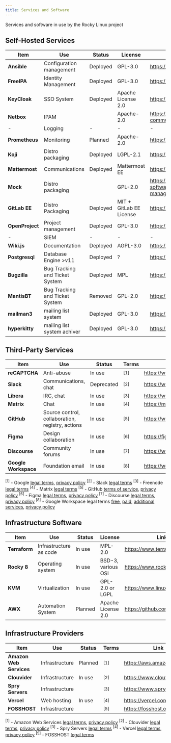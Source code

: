 ```yaml
---
title: Services and Software
---
```


Services and software in use by the Rocky Linux project


## Self-Hosted Services

| **Item**        | **Use**                  | **Status** | **License** | **Link**                                             |
|-----------------|--------------------------|------------|-------------|------------------------------------------------------|
| **Ansible**     | Configuration management | Deployed   | GPL-3.0     | https://ansible.com                                  |
| **FreeIPA**     | Identity Management      | Deployed   | GPL-3.0     | https://www.freeipa.org                              |
| **KeyCloak** | SSO System | Deployed | 	Apache License 2.0 | https://keycloak.org |
| **Netbox**      | IPAM                     |            | Apache-2.0  | https://github.com/netbox-community/netbox           |
| -               | Logging                  | -          | -           | -                                                    |
| **Prometheus**  | Monitoring               | Planned    | Apache-2.0  | https://prometheus.io                                |
| **Koji**        | Distro packaging         | Deployed   | LGPL-2.1    | https://fedoraproject.org/wiki/Koji                  |
| **Mattermost**   | Communications          | Deployed  | Mattermost EE | https://mattermost.com |
| **Mock**        | Distro packaging         |            | GPL-2.0     | https://github.com/rpm-software-management/mock/wiki |
| **GitLab EE** | Distro Packaging           | Deployed   | MIT + GitLab EE License | https://gitlab.com |
| **OpenProject** | Project management       | Deployed   | GPL-3.0     | https://www.openproject.org                          |
| -               | SIEM                     | -          | -           | -                                                    |
| **Wiki.js**     | Documentation            | Deployed   | AGPL-3.0    | https://wiki.js.org                                  |
| **Postgresql**  | Database Engine  >v11    | Deployed   |  ?          | https://www.postgresql.org/                          |
| **Bugzilla** | Bug Tracking and Ticket System | Deployed | MPL | https://bugzilla.org |
| **MantisBT** | Bug Tracking and Ticket System | Removed | GPL-2.0 | https://mantisbt.org |
| **mailman3** | mailing list system            | Deployed | GPL-3.0 | https://www.list.org/ |
| **hyperkitty** | mailing list system achiver  | Deployed | GPL-3.0 | https://www.list.org/ |

## Third-Party Services

| **Item**             | **Use**                                          | **Status** |  **Terms**  | **Link**                               |
|----------------------|--------------------------------------------------|------------|--------------|----------------------------------------|
| **reCAPTCHA**        | Anti-abuse                                       | In use     |<sup>[1]</sup>| https://www.google.com/recaptcha/about |
| **Slack**            | Communications, chat                             | Deprecated    |<sup>[2]</sup>| https://www.slack.com                  |
| **Libera**         | IRC, chat                                        | In use     |<sup>[3]</sup>| https://www.libera.chat               |
| **Matrix**           | Chat                                             | In use     |<sup>[4]</sup>| https://matrix.org                     |
| **GitHub**           | Source control, collaboration, registry, actions | In use     |<sup>[5]</sup>| https://www.github.com                 |
| **Figma**            | Design collaboration                             | In use     |<sup>[6]</sup>| https://figma.com                      |
| **Discourse**        | Community forums                                 | In use     |<sup>[7]</sup>| https://www.discourse.org              |
| **Google Workspace** | Foundation email                                 | In use     |<sup>[8]</sup>| https://workspace.google.com           |

<sup>[1]</sup> - Google [legal terms](https://developers.google.com/terms), [privacy policy](https://policies.google.com/privacy)
<sup>[2]</sup> - Slack [legal terms](https://slack.com/intl/en-us/legal)
<sup>[3]</sup> - Freenode [legal terms](https://freenode.net/policies)
<sup>[4]</sup> - Matrix [legal terms](https://matrix.org/legal/)
<sup>[5]</sup> - GitHub [terms of service](https://docs.github.com/en/free-pro-team@latest/github/site-policy/github-terms-of-service), [privacy policy](https://docs.github.com/en/free-pro-team@latest/github/site-policy/github-privacy-statement)
<sup>[6]</sup> - Figma [legal terms](https://www.figma.com/tos/), [privacy policy](https://www.figma.com/privacy/)
<sup>[7]</sup> - Discourse [legal terms](https://meta.discourse.org/tos), [privacy policy](https://www.discourse.org/privacy)
<sup>[8]</sup> - Google Workspace legal terms [free](https://workspace.google.com/terms/standard_terms.html), [paid](https://workspace.google.com/terms/2013/1/premier_terms.html), [additional services](https://workspace.google.com/intl/en/terms/additional_services.html), [privacy policy](https://policies.google.com/privacy)


## Infrastructure Software

| **Item**      | **Use**                | **Status** | **License**      | **Link**                  |
|---------------|------------------------|------------|------------------|---------------------------|
| **Terraform** | Infrastructure as code | In use     | MPL-2.0          | https://www.terraform.io  |
| **Rocky 8**   | Operating system       | In use     | BSD-3, various OSI | https://www.rockylinux.org    |
| **KVM**       | Virtualization         | In use     | GPL-2.0 or LGPL  | https://www.linux-kvm.org |
| **AWX**       | Automation System | Planned | Apache License 2.0 | https://github.com/ansible/awx

## Infrastructure Providers

| **Item**                | **Use**        | **Status** | **Terms** | **Link**                    |
|-------------------------|----------------|------------|-----------|-----------------------------|
| **Amazon Web Services** | Infrastructure | Planned    |<sup>[1]</sup>| https://aws.amazon.com      |
| **Clouvider**           | Infrastructure | In use     |<sup>[2]</sup>| https://www.clouvider.co.uk |
| **Spry Servers**        | Infrastructure |            |<sup>[3]</sup>| https://www.spryservers.net |
| **Vercel**              | Web hosting    | In use     |<sup>[4]</sup>| https://vercel.com          |
| **FOSSHOST**           | Infrastructure |             |<sup>[5]</sup>| https://fosshost.org/
<sup>[1]</sup> - Amazon Web Services [legal terms](https://aws.amazon.com/service-terms/), [privacy policy](https://aws.amazon.com/privacy/)
<sup>[2]</sup> - Clouvider [legal terms](https://www.clouvider.co.uk/terms-conditions/), [privacy policy](https://www.clouvider.co.uk/privacy-and-cookies-policy/)
<sup>[3]</sup> - Spry Servers [legal terms](https://www.spryservers.net/legal/)
<sup>[4]</sup> - Vercel [legal terms](https://vercel.com/legal/terms), [privacy policy](https://vercel.com/legal/privacy-policy)
<sup>[5]</sup> - FOSSHOST [legal terms](https://fosshost.org/legal)

